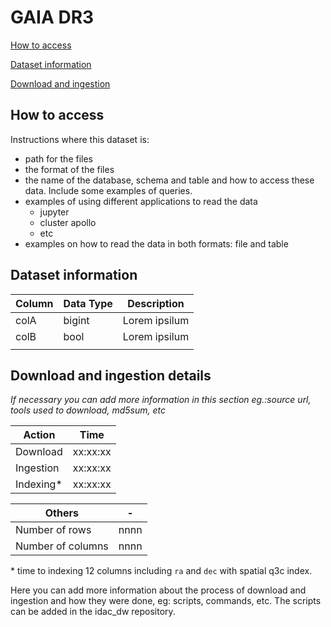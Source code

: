 # GAIA DR3 

[How to access](#how-to-access)

[Dataset information](#dataset-information)

[Download and ingestion](#download-and-ingestion-details)

## How to access

Instructions where this dataset is:

- path for the files
- the format of the files
- the name of the database, schema and table and how to access these data. Include some examples of queries.
- examples of using different applications to read the data
  - jupyter
  - cluster apollo
  - etc
- examples on how to read the data in both formats: file and table

## Dataset information

| Column  | Data Type  | Description  |
|---|---|---|
| colA | bigint  | Lorem ipsilum  |
| colB | bool  | Lorem ipsilum  |
|   |   |   |


## Download and ingestion details

*If necessary you can add more information in this section eg.:source url, tools used to download, md5sum, etc*

| Action | Time  |
|---|---|
| Download | xx:xx:xx |
| Ingestion | xx:xx:xx |
| Indexing* | xx:xx:xx | 

| Others | -  |
|---|---|
| Number of rows | nnnn | 
| Number of columns | nnnn | 


\* time to indexing 12 columns including `ra` and `dec` with spatial q3c index.

Here you can add more information about the process of download and ingestion and how they were done, eg: scripts, commands, etc. The scripts can be added in the idac_dw repository.

